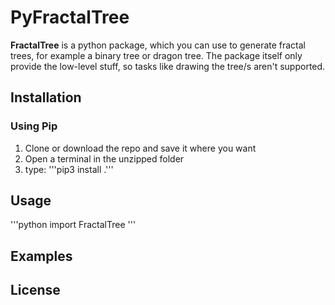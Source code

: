 # PyFractalTree
**FractalTree** is a python package, which you can use to generate fractal trees, for example a binary tree or dragon tree. The package itself only provide the low-level stuff, so tasks like drawing the tree/s aren't supported.
## Installation
### Using Pip
1. Clone or download the repo and save it where you want
2. Open a terminal in the unzipped folder
3. type: '''pip3 install .'''
## Usage
'''python
import FractalTree
'''
## Examples
## License